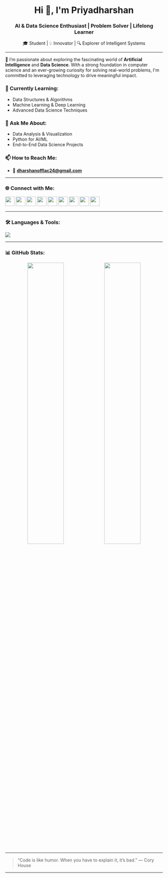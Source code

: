<h1 align="center">Hi 👋, I'm Priyadharshan</h1>
<h3 align="center">AI & Data Science Enthusiast | Problem Solver | Lifelong Learner</h3>

<p align="center">
🎓 Student | 💡 Innovator | 🔍 Explorer of Intelligent Systems
</p>

---

🚀 I’m passionate about exploring the fascinating world of **Artificial Intelligence** and **Data Science**. With a strong foundation in computer science and an ever-growing curiosity for solving real-world problems, I'm committed to leveraging technology to drive meaningful impact.

### 🌱 Currently Learning:
- Data Structures & Algorithms  
- Machine Learning & Deep Learning  
- Advanced Data Science Techniques

### 💬 Ask Me About:
- Data Analysis & Visualization  
- Python for AI/ML  
- End-to-End Data Science Projects

### 📫 How to Reach Me:
- 📧 **dharshanofflac24@gmail.com**

---

### 🌐 Connect with Me:

<p align="left">
  <a href="https://www.linkedin.com/in/priyadharshan-balaji-0a39a3265/" target="_blank"><img src="https://skillicons.dev/icons?i=linkedin" height="30" /></a>
  <a href="https://codesandbox.io/u/sparksyntax" target="_blank"><img src="https://skillicons.dev/icons?i=codesandbox" height="30" /></a>
  <a href="https://www.kaggle.com/algosculptor" target="_blank"><img src="https://skillicons.dev/icons?i=kaggle" height="30" /></a>
  <a href="https://medium.com/@idealinscriber" target="_blank"><img src="https://skillicons.dev/icons?i=medium" height="30" /></a>
  <a href="https://www.codechef.com/users/bytesculptor" target="_blank"><img src="https://cdn.jsdelivr.net/npm/simple-icons@v5/icons/codechef.svg" height="30" /></a>
  <a href="https://www.hackerrank.com/profile/alwhizkid" target="_blank"><img src="https://skillicons.dev/icons?i=hackerrank" height="30" /></a>
  <a href="https://leetcode.com/algosculptor/" target="_blank"><img src="https://skillicons.dev/icons?i=leetcode" height="30" /></a>
  <a href="https://www.hackerearth.com/@logiclearner" target="_blank"><img src="https://skillicons.dev/icons?i=hackerearth" height="30" /></a>
  <a href="https://auth.geeksforgeeks.org/user/brainyoverthrow" target="_blank"><img src="https://raw.githubusercontent.com/rahuldkjain/github-profile-readme-generator/master/src/images/icons/Social/geeks-for-geeks.svg" height="30" /></a>
</p>

---

### 🛠️ Languages & Tools:

<p align="left">
  <img src="https://skillicons.dev/icons?i=python,java,c,html,css,mysql,pandas" />
</p>

---

### 📊 GitHub Stats:

<p align="center">
  <img src="https://github-readme-stats.vercel.app/api?username=PriyadharshanB&show_icons=true&theme=radical" width="48%" />
  <img src="https://github-readme-stats.vercel.app/api/top-langs/?username=PriyadharshanB&layout=compact&theme=radical" width="48%" />
</p>

---

> “Code is like humor. When you have to explain it, it’s bad.” — Cory House

---

